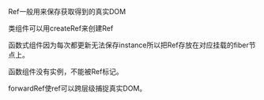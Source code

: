 Ref一般用来保存获取得到的真实DOM

类组件可以用createRef来创建Ref

函数式组件因为每次都更新无法保存instance所以把Ref存放在对应挂载的fiber节点上。

函数组件没有实例，不能被Ref标记。

forwardRef使ref可以跨层级捕捉真实DOM。

